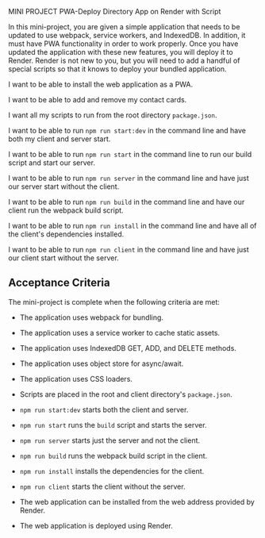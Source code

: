 MINI PROJECT PWA-Deploy  Directory App on Render with Script

In this mini-project, you are given a simple application that needs to be updated to use webpack, service workers, and IndexedDB. In addition, it must have PWA functionality in order to work properly. Once you have updated the application with these new features, you will deploy it to Render. Render is not new to you, but you will need to add a handful of special scripts so that it knows to deploy your bundled application.


 I want to be able to install the web application as a PWA.

I want to be able to add and remove my contact cards.

I want all my scripts to run from the root directory `package.json`.

I want to be able to run `npm run start:dev` in the command line and have both my client and server start.

I want to be able to run `npm run start` in the command line to run our build script and start our server.

I want to be able to run `npm run server` in the command line and have just our server start without the client.

 I want to be able to run `npm run build` in the command line and have our client run the webpack build script.

 I want to be able to run `npm run install` in the command line and have all of the client's dependencies installed.

 I want to be able to run `npm run client` in the command line and have just our client start without the server.

## Acceptance Criteria

The mini-project is complete when the following criteria are met:

* The application uses webpack for bundling.

* The application uses a service worker to cache static assets.

* The application uses IndexedDB GET, ADD, and DELETE methods.

* The application uses object store for async/await.

* The application uses CSS loaders.

* Scripts are placed in the root and client directory's `package.json`.

* `npm run start:dev` starts both the client and server.

* `npm run start` runs the `build` script and starts the server.

* `npm run server` starts just the server and not the client.

* `npm run build` runs the webpack build script in the client.

* `npm run install` installs the dependencies for the client.

* `npm run client` starts the client without the server.

* The web application can be installed from the web address provided by Render.

* The web application is deployed using Render.

